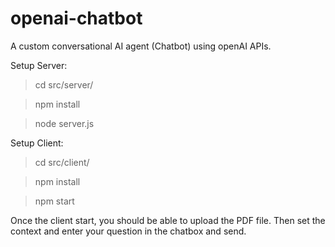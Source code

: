 # openai-chatbot
A custom conversational AI agent (Chatbot) using openAI APIs.


Setup Server:
> cd  src/server/

> npm install

> node server.js

Setup Client:
> cd  src/client/

> npm install

> npm start


Once the client start, you should be able to upload the PDF file.
Then set the context and enter your question in the chatbox and send.
